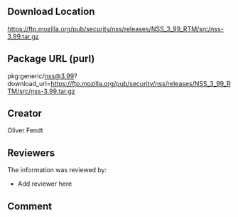 ## Download Location

https://ftp.mozilla.org/pub/security/nss/releases/NSS_3_99_RTM/src/nss-3.99.tar.gz

## Package URL (purl)

pkg:generic/nss@3.99?download_url=https://ftp.mozilla.org/pub/security/nss/releases/NSS_3_99_RTM/src/nss-3.99.tar.gz

## Creator

Oliver Fendt

## Reviewers

The information was reviewed by:

* Add reviewer here

## Comment

